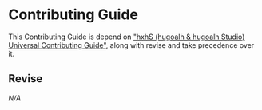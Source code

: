 # Contributing Guide

This Contributing Guide is depend on ["hxhS (hugoalh & hugoalh Studio) Universal Contributing Guide"](https://github.com/hugoalh/hugoalh/blob/main/universal-guide/contributing.md), along with revise and take precedence over it.

## Revise

*N/A*
